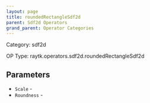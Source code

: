```yaml
---
layout: page
title: roundedRectangleSdf2d
parent: Sdf2d Operators
grand_parent: Operator Categories
---
```


Category: sdf2d

OP Type: raytk.operators.sdf2d.roundedRectangleSdf2d

## Parameters

* `Scale` - 
* `Roundness` -
